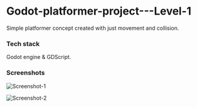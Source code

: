 # Godot-platformer-project---Level-1
 Simple platformer concept created with just movement and collision.
 
 ### Tech stack
 Godot engine & GDScript.
 
 ### Screenshots
 
![Screenshot-1](https://user-images.githubusercontent.com/22410262/105077862-23ba7480-5ab3-11eb-9691-3b7768dc00ec.png)

![Screenshot-2](https://user-images.githubusercontent.com/22410262/105077872-287f2880-5ab3-11eb-81f2-287549013427.png)
